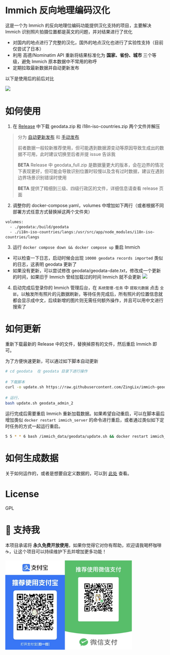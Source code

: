 # Immich 反向地理编码汉化

这是一个为 Immich 的反向地理位编码功能提供汉化支持的项目，主要解决 Immich 识别照片拍摄位置都是英文的问题，并对结果进行了优化

- 对国内的地点进行了完整的汉化，国外的地点汉化也进行了实验性支持（目前仅尝试了日本）
- 利用 高德/Nominatim API 重新将结果标准化为 **国家、省份、城市** 三个等级，避免 Immich 原本数据中不常用的称呼
- 定期拉取最新数据并自动更新发布

以下是使用后的前后对比

![](./image/example.png)

# 如何使用

1. 在 [Release](https://github.com/ZingLix/immich-geodata-cn/releases/latest) 中下载 geodata.zip 和 i18n-iso-countries.zip 两个文件并解压

> 分为 [自动更新发布](https://github.com/ZingLix/immich-geodata-cn/releases/tag/auto-release) 和 [手动发布](https://github.com/ZingLix/immich-geodata-cn/releases)  
>
> 前者数据一般较新推荐使用，但可能遇到数据源变动等原因导致生成出的数据不可用，此时建议切换至后者并提 issue 告诉我
>
> **BETA** Release 中 geodata_full.zip 是数据量更大的版本，会在边界的情况下表现更好，但可能会导致识别位置时较慢以及含有过时数据，建议在遇到边界场景识别错误时使用
> 
> **BETA** 提供了精细到三级、四级行政区的文件，详细信息请查看 release 页面

2. 调整你的 docker-compose.yaml，volumes 中增加如下两行（或者根据不同部署方式任意方式替换掉这两个文件夹）

```
volumes:
  - ./geodata:/build/geodata
  - ./i18n-iso-countries/langs:/usr/src/app/node_modules/i18n-iso-countries/langs
```

3. 运行 `docker compose down && docker compose up` 重启 Immich
  - 可以检查一下日志，启动时候会出现 `10000 geodata records imported` 类似的日志，这表明 geodata 更新了
  - 如果没有更新，可以尝试修改 geodata/geodata-date.txt，修改成一个更新的时间，如果旧于 Immich 曾经加载过的时间 Immich 就不会更新
    ![](./image/importlog.jpg)
4. 启动完成后登录你的 Immich 管理后台，在 `系统管理-任务` 中 `提取元数据` 点击 `全部`，以触发所有照片的元数据刷新，等待任务完成后，所有照片的位置信息就都会显示成中文，后续新增的图片则无需任何额外操作，并且可以用中文进行搜索了

# 如何更新

重新下载最新的 Release 中的文件，替换掉原有的文件，然后重启 Immich 即可。

为了方便快速更新，可以通过如下脚本自动更新

```bash
# cd geodata  在 geodata 目录下进行操作

# 下载脚本
curl -o update.sh https://raw.githubusercontent.com/ZingLix/immich-geodata-cn/refs/heads/main/geodata/update.sh

# 运行，
bash update.sh geodata_admin_2
```

运行完成后需要重启 Immich 重新加载数据。如果希望自动重启，可以在脚本最后增加类似 `docker restart immich_server` 的命令进行重启，或者通过类似如下定时任务的方式一起运行重启。

```bash
5 5 * * 6 bash /immich_data/geodata/update.sh && docker restart immich_server
```

# 如何生成数据

关于如何运作的，或者是想要自定义数据的，可以到 [此处](https://github.com/ZingLix/immich-geodata-cn/tree/main/geodata) 查看。

# License

GPL

# 💖 支持我

本项目承诺将 **永久免费开放使用**，如果你觉得它对你有帮助，欢迎请我喝杯咖啡 ☕，让这个项目可以持续维护下去并增加更多功能！

<img src="image/sponsor.jpg" alt="赞助" width="400" />
